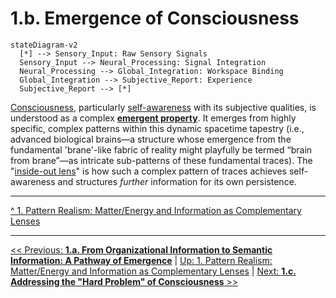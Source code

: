 # **1.b. Emergence of Consciousness**

```mermaid
stateDiagram-v2
  [*] --> Sensory_Input: Raw Sensory Signals
  Sensory_Input --> Neural_Processing: Signal Integration
  Neural_Processing --> Global_Integration: Workspace Binding
  Global_Integration --> Subjective_Report: Experience
  Subjective_Report --> [*]
```

[Consciousness](../glossary.md#consciousness), particularly [self-awareness](../glossary.md#self-awareness) with its subjective qualities, is understood as a complex [**emergent property**](../glossary.md#emergent-property). It emerges from highly specific, complex patterns within this dynamic spacetime tapestry (i.e., advanced biological brains—a structure whose emergence from the fundamental 'brane'-like fabric of reality might playfully be termed “brain from brane”—as intricate sub-patterns of these fundamental traces). The "[inside-out lens](../glossary.md#inside-out-lens)" is how such a complex pattern of traces achieves self-awareness and structures *further* information for its own persistence.

---

[^ 1. Pattern Realism: Matter/Energy and Information as Complementary Lenses](1-pattern-realism.md)  

---
[<< Previous: **1.a. From Organizational Information to Semantic Information: A Pathway of Emergence**](1a-pathway-emergence.md) | [Up: 1. Pattern Realism: Matter/Energy and Information as Complementary Lenses](1-pattern-realism.md) | [Next: **1.c. Addressing the "Hard Problem" of Consciousness** >>](1c-hard-problem-of-consciousness.md)
